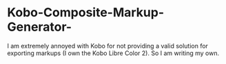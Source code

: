 # Kobo-Composite-Markup-Generator-
I am extremely annoyed with Kobo for not providing a valid solution for exporting markups (I own the Kobo Libre Color 2). So I am writing my own.
